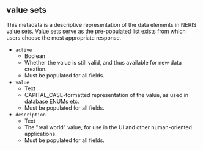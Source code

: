 ## value sets

This metadata is a descriptive representation of the data elements in NERIS value sets. Value sets serve as the pre-populated list exists from which users choose the most appropriate response. 

- `active`
    - Boolean
    - Whether the value is still valid, and thus available for new data creation.
    - Must be populated for all fields.
- `value`
    - Text
    - CAPITAL_CASE-formatted representation of the value, as used in database ENUMs etc.
    - Must be populated for all fields.
- `description`
    - Text
    - The "real world" value, for use in the UI and other human-oriented applications.
    - Must be populated for all fields.